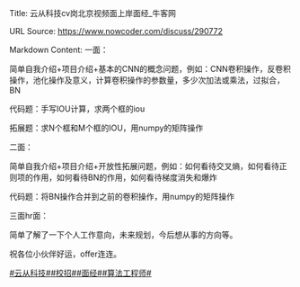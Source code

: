 Title: 云从科技cv岗北京视频面上岸面经_牛客网

URL Source: https://www.nowcoder.com/discuss/290772

Markdown Content:
一面：

简单自我介绍+项目介绍+基本的CNN的概念问题，例如：CNN卷积操作，反卷积操作，池化操作及意义，计算卷积操作的参数量，多少次加法或乘法，过拟合，BN

代码题：手写IOU计算，求两个框的iou

拓展题：求N个框和M个框的IOU，用numpy的矩阵操作

二面：

简单自我介绍+项目介绍+开放性拓展问题，例如：如何看待交叉熵，如何看待正则项的作用，如何看待BN的作用，如何看待梯度消失和爆炸

代码题：将BN操作合并到之前的卷积操作，用numpy的矩阵操作

三面hr面：

简单了解了一下个人工作意向，未来规划，今后想从事的方向等。

祝各位小伙伴好运，offer连连。

[#云从科技#](https://www.nowcoder.com/enterprise/2345/discussion)[#校招#](https://www.nowcoder.com/creation/subject/d09b966a380b45ddaba9dc5a6bd5ee19)[#面经#](https://www.nowcoder.com/creation/subject/928d551be73f40db82c0ed83286c8783)[#算法工程师#](https://www.nowcoder.com/creation/subject/146d543971d045ba84b4b8a4dd573fff)
